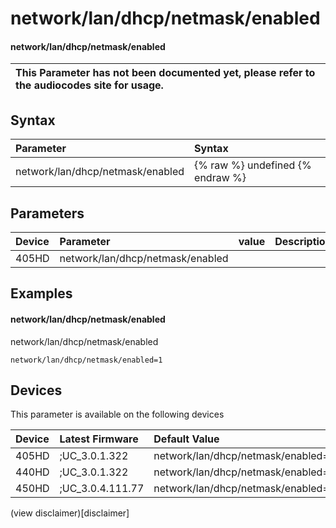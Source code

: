 ﻿---
description: network/lan/dhcp/netmask/enabled
search:
    keywords: ['network','lan','dhcp','netmask','enabled']
---

# network/lan/dhcp/netmask/enabled

#### network/lan/dhcp/netmask/enabled


| This Parameter has not been documented yet, please refer to the audiocodes site for usage.  |
| :--- |

## Syntax
| Parameter | Syntax |
| :--- | :--- |
|network/lan/dhcp/netmask/enabled | {% raw %} undefined {% endraw %} |

## Parameters
|Device|Parameter|value|Description|
|:---|:---|:---|:---|
| 405HD | network/lan/dhcp/netmask/enabled |  |  |

## Examples
#### network/lan/dhcp/netmask/enabled

network/lan/dhcp/netmask/enabled

```
network/lan/dhcp/netmask/enabled=1
```

## Devices
This parameter is available on the following devices

| Device | Latest Firmware | Default Value |
|:---|:---|:---|
| 405HD | ;UC_3.0.1.322 | network/lan/dhcp/netmask/enabled=1 
| 440HD | ;UC_3.0.1.322 | network/lan/dhcp/netmask/enabled=1 
| 450HD | ;UC_3.0.4.111.77 | network/lan/dhcp/netmask/enabled=1 

(view disclaimer)[disclaimer]
